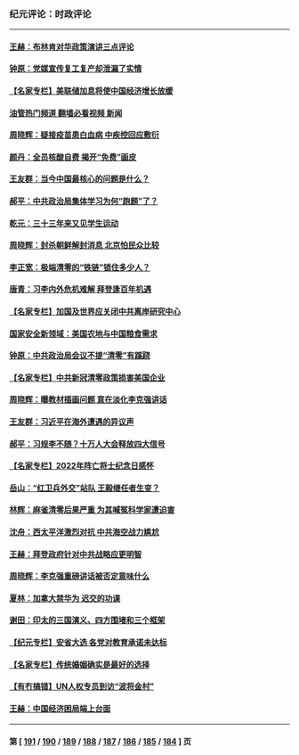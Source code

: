 ### 纪元评论：时政评论
---
#### [王赫：布林肯对华政策演讲三点评论](../../pages/nsc1025/n13749157.md?06010330) 
#### [钟原：党媒宣传复工复产却泄漏了实情](../../pages/nsc1025/n13749040.md?06010330) 
#### [【名家专栏】美联储加息将使中国经济增长放缓](../../pages/nsc1025/n13748603.md?06010330) 
#### [油管热门频道 翻墙必看视频 新闻](ok?06010330)
#### [周晓辉：疑接疫苗患白血病 中疾控回应敷衍](../../pages/nsc1025/n13748803.md?06010330) 
#### [颜丹：全员核酸自费 揭开“免费”画皮](../../pages/nsc1025/n13748798.md?06010330) 
#### [王友群：当今中国最核心的问题是什么？](../../pages/nsc1025/n13747599.md?06010330) 
#### [郝平：中共政治局集体学习为何“跑题”了？](../../pages/nsc1025/n13748191.md?06010330) 
#### [乾元：三十三年来又见学生运动](../../pages/nsc1025/n13748168.md?06010330) 
#### [周晓辉：封杀朝鲜解封消息 北京怕民众比较](../../pages/nsc1025/n13748161.md?06010330) 
#### [李正宽：极端清零的“铁链”锁住多少人？](../../pages/nsc1025/n13748159.md?06010330) 
#### [唐青：习李内外危机难解 拜登逢百年机遇](../../pages/nsc1025/n13748107.md?06010330) 
#### [【名家专栏】加国及世界应关闭中共离岸研究中心](../../pages/nsc1025/n13748012.md?06010330) 
#### [国家安全新领域：美国农地与中国粮食需求](../../pages/nsc1025/n13747799.md?06010330) 
#### [钟原：中共政治局会议不提“清零”有蹊跷](../../pages/nsc1025/n13747573.md?06010330) 
#### [【名家专栏】中共新冠清零政策损害美国企业](../../pages/nsc1025/n13747458.md?06010330) 
#### [周晓辉：曝教材插画问题 意在淡化李克强讲话](../../pages/nsc1025/n13747353.md?06010330) 
#### [王友群：习近平在海外遭遇的异议声](../../pages/nsc1025/n13747154.md?06010330) 
#### [郝平：习规李不随？十万人大会释放四大信号](../../pages/nsc1025/n13746989.md?06010330) 
#### [【名家专栏】2022年阵亡将士纪念日感怀](../../pages/nsc1025/n13746796.md?06010330) 
#### [岳山：“红卫兵外交”站队 王毅继任者生变？](../../pages/nsc1025/n13746454.md?06010330) 
#### [林辉：麻雀清零后果严重 为其喊冤科学家遭迫害](../../pages/nsc1025/n13746900.md?06010330) 
#### [沈舟：西太平洋激烈对抗 中共海空战力尴尬](../../pages/nsc1025/n13746437.md?06010330) 
#### [王赫：拜登政府针对中共战略应更明智](../../pages/nsc1025/n13746434.md?06010330) 
#### [周晓辉：李克强重磅讲话被否定意味什么](../../pages/nsc1025/n13746135.md?06010330) 
#### [夏林：加拿大禁华为 迟交的功课](../../pages/nsc1025/n13746125.md?06010330) 
#### [谢田：印太的三国演义、四方围堵和三个框架](../../pages/nsc1025/n13746113.md?06010330) 
#### [【纪元专栏】安省大选 各党对教育承诺未达标](../../pages/nsc1025/n13746119.md?06010330) 
#### [【名家专栏】传统婚姻确实是最好的选择](../../pages/nsc1025/n13745927.md?06010330) 
#### [【有冇搞错】UN人权专员到访“波将金村”](../../pages/nsc1025/n13745359.md?06010330) 
#### [王赫：中国经济困局端上台面](../../pages/nsc1025/n13745656.md?06010330) 

---
#### 第 [ [191](./191.md?06010330) / [190](./190.md?06010330) / [189](./189.md?06010330) / [188](./188.md?06010330) / [187](./187.md?06010330) / [186](./186.md?06010330) / [185](./185.md?06010330) / [184](./184.md?06010330) ] 页
